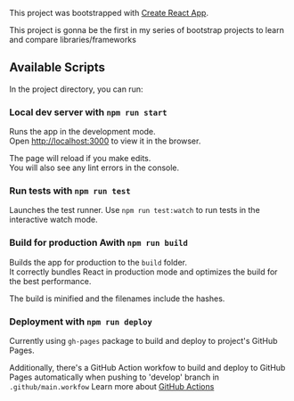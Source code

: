 This project was bootstrapped with [Create React App](https://github.com/facebook/create-react-app).

This project is gonna be the first in my series of bootstrap projects to learn and compare libraries/frameworks

## Available Scripts

In the project directory, you can run:

### Local dev server with `npm run start`

Runs the app in the development mode.<br>
Open [http://localhost:3000](http://localhost:3000) to view it in the browser.

The page will reload if you make edits.<br>
You will also see any lint errors in the console.

### Run tests with `npm run test`

Launches the test runner. 
Use `npm run test:watch` to run tests in the interactive watch mode.<br>

### Build for production Awith `npm run build`

Builds the app for production to the `build` folder.<br>
It correctly bundles React in production mode and optimizes the build for the best performance.

The build is minified and the filenames include the hashes.<br>

### Deployment with `npm run deploy`

Currently using `gh-pages` package to build and deploy to project's GitHub Pages.

Additionally, there's a GitHub Action workfow to build and deploy to GitHub Pages automatically when pushing to 'develop' branch in `.github/main.workfow`
Learn more about [GitHub Actions](https://github.com/features/actions)

